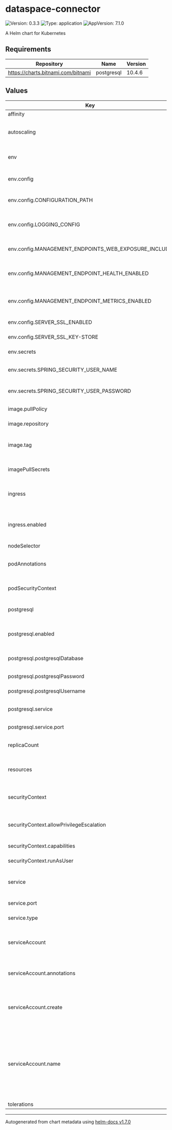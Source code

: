 # dataspace-connector

![Version: 0.3.3](https://img.shields.io/badge/Version-0.3.3-informational?style=flat-square) ![Type: application](https://img.shields.io/badge/Type-application-informational?style=flat-square) ![AppVersion: 7.1.0](https://img.shields.io/badge/AppVersion-7.1.0-informational?style=flat-square)

A Helm chart for Kubernetes

## Requirements

| Repository | Name | Version |
|------------|------|---------|
| https://charts.bitnami.com/bitnami | postgresql | 10.4.6 |

## Values

| Key | Type | Default                                                                                                                                                                                                                                                                                                                                                                                                                                                                                                                                                                                                                                              | Description |
|-----|------|------------------------------------------------------------------------------------------------------------------------------------------------------------------------------------------------------------------------------------------------------------------------------------------------------------------------------------------------------------------------------------------------------------------------------------------------------------------------------------------------------------------------------------------------------------------------------------------------------------------------------------------------------|-------------|
| affinity | object | `{}`                                                                                                                                                                                                                                                                                                                                                                                                                                                                                                                                                                                                                                                 |  |
| autoscaling | object | `{"enabled":false,"maxReplicas":100,"minReplicas":1,"targetCPUUtilizationPercentage":80}`                                                                                                                                                                                                                                                                                                                                                                                                                                                                                                                                                            | Connector horizontal autoscaling settings |
| env | object | `{"config":{"CONFIGURATION_PATH":"/etc/dataspace-connector/config.json","LOGGING_CONFIG":"file:///etc/dataspace-connector/log4j2.xml","MANAGEMENT_ENDPOINTS_WEB_EXPOSURE_INCLUDE":"metrics,health","MANAGEMENT_ENDPOINT_HEALTH_ENABLED":"true","MANAGEMENT_ENDPOINT_METRICS_ENABLED":"true","SERVER_SSL_ENABLED":"false","SERVER_SSL_KEY-STORE":"/var/run/certs/keystore.p12"},"flyway":{"SPRING_FLYWAY_BASELINE-ON-MIGRATE":"false","SPRING_FLYWAY_BASELINE-VERSION":"7.0.0","SPRING_FLYWAY_ENABLED":"false","SPRING_JPA_HIBERNATE_DDL-AUTO":"update"},"secrets":{"SPRING_SECURITY_USER_NAME":"admin","SPRING_SECURITY_USER_PASSWORD":"password"}}` | Connector properties |
| env.config | object | `{"CONFIGURATION_PATH":"/etc/dataspace-connector/config.json","LOGGING_CONFIG":"file:///etc/dataspace-connector/log4j2.xml","MANAGEMENT_ENDPOINTS_WEB_EXPOSURE_INCLUDE":"metrics,health","MANAGEMENT_ENDPOINT_HEALTH_ENABLED":"true","MANAGEMENT_ENDPOINT_METRICS_ENABLED":"true","SERVER_SSL_ENABLED":"false","SERVER_SSL_KEY-STORE":"/var/run/certs/keystore.p12"}`                                                                                                                                                                                                                                                                                | Connector environment variables |
| env.config.CONFIGURATION_PATH | string | `"/etc/dataspace-connector/config.json"`                                                                                                                                                                                                                                                                                                                                                                                                                                                                                                                                                                                                             | Path to the connector configuration |
| env.config.LOGGING_CONFIG | string | `"file:///etc/dataspace-connector/log4j2.xml"`                                                                                                                                                                                                                                                                                                                                                                                                                                                                                                                                                                                                       | Connector logging configuration location |
| env.config.MANAGEMENT_ENDPOINTS_WEB_EXPOSURE_INCLUDE | string | `"metrics,health"`                                                                                                                                                                                                                                                                                                                                                                                                                                                                                                                                                                                                                                   | Actuactor endpoints to expose |
| env.config.MANAGEMENT_ENDPOINT_HEALTH_ENABLED | string | `"true"`                                                                                                                                                                                                                                                                                                                                                                                                                                                                                                                                                                                                                                             | Whether to enable health actuactor |
| env.config.MANAGEMENT_ENDPOINT_METRICS_ENABLED | string | `"true"`                                                                                                                                                                                                                                                                                                                                                                                                                                                                                                                                                                                                                                             | Whether to enable metrics actuactor |
| env.config.SERVER_SSL_ENABLED | string | `"false"`                                                                                                                                                                                                                                                                                                                                                                                                                                                                                                                                                                                                                                            | Whether TLS is enabled |
| env.config.SERVER_SSL_KEY-STORE | string | `"/var/run/certs/keystore.p12"`                                                                                                                                                                                                                                                                                                                                                                                                                                                                                                                                                                                                                      | SSL keystore location |
| env.secrets | object | `{"SPRING_SECURITY_USER_NAME":"admin","SPRING_SECURITY_USER_PASSWORD":"password"}`                                                                                                                                                                                                                                                                                                                                                                                                                                                                                                                                                                   | Connector secrets |
| env.secrets.SPRING_SECURITY_USER_NAME | string | `"admin"`                                                                                                                                                                                                                                                                                                                                                                                                                                                                                                                                                                                                                                            | Connector admin username |
| env.secrets.SPRING_SECURITY_USER_PASSWORD | string | `"password"`                                                                                                                                                                                                                                                                                                                                                                                                                                                                                                                                                                                                                                         | Connector admin password |
| image.pullPolicy | string | `"Always"`                                                                                                                                                                                                                                                                                                                                                                                                                                                                                                                                                                                                                                           | Image pull policy |
| image.repository | string | `"ghcr.io/international-data-spaces-association/dataspace-connector"`                                                                                                                                                                                                                                                                                                                                                                                                                                                                                                                                                                                | Connector image name |
| image.tag | string | `""`                                                                                                                                                                                                                                                                                                                                                                                                                                                                                                                                                                                                                                                 | Connector version without the "v" |
| imagePullSecrets | list | `[]`                                                                                                                                                                                                                                                                                                                                                                                                                                                                                                                                                                                                                                                 | Secrets for pulling images |
| ingress | object | `{"annotations":null,"className":"","enabled":false,"hosts":[{"host":"localhost","paths":[{"path":"/","pathType":"Prefix"}]}],"tls":[{"hosts":["localhost"],"secretName":"testsecret-tls"}]}`                                                                                                                                                                                                                                                                                                                                                                                                                                                        | Connector kubernetes ingress settings |
| ingress.enabled | bool | `false`                                                                                                                                                                                                                                                                                                                                                                                                                                                                                                                                                                                                                                              | Whether to enable ingress for the connector |
| nodeSelector | object | `{}`                                                                                                                                                                                                                                                                                                                                                                                                                                                                                                                                                                                                                                                 |  |
| podAnnotations | object | `{}`                                                                                                                                                                                                                                                                                                                                                                                                                                                                                                                                                                                                                                                 | Annotation for the deployed pods |
| podSecurityContext | object | `{"seccompProfile":{"type":RuntimeDefault}}`                                                                                                                                                                                                                                                                                                                                                                                                                                                                                                                                                                                                                       | Security context for the pods |
| postgresql | object | `{"enabled":true,"postgresqlDatabase":"test","postgresqlPassword":"username","postgresqlUsername":"password","service":{"port":"5432"}}`                                                                                                                                                                                                                                                                                                                                                                                                                                                                                                             | Persistent database properties |
| postgresql.enabled | bool | `true`                                                                                                                                                                                                                                                                                                                                                                                                                                                                                                                                                                                                                                               | Whether to use a postgresql backend |
| postgresql.postgresqlDatabase | string | `"test"`                                                                                                                                                                                                                                                                                                                                                                                                                                                                                                                                                                                                                                             | Postgresql database name |
| postgresql.postgresqlPassword | string | `"username"`                                                                                                                                                                                                                                                                                                                                                                                                                                                                                                                                                                                                                                         | Postgresql password |
| postgresql.postgresqlUsername | string | `"password"`                                                                                                                                                                                                                                                                                                                                                                                                                                                                                                                                                                                                                                         | Postgresql username |
| postgresql.service | object | `{"port":"5432"}`                                                                                                                                                                                                                                                                                                                                                                                                                                                                                                                                                                                                                                    | Kubernetes postgresql service |
| postgresql.service.port | string | `"5432"`                                                                                                                                                                                                                                                                                                                                                                                                                                                                                                                                                                                                                                             | Postgresql service port |
| replicaCount | int | `1`                                                                                                                                                                                                                                                                                                                                                                                                                                                                                                                                                                                                                                                  | Number of connector instances |
| resources | object | `{"limits":{"cpu":"8","memory":"4Gi"},"requests":{"cpu":"250m","memory":"1Gi"}}`                                                                                                                                                                                                                                                                                                                                                                                                                                                                                                                                                                     | Connector kubernetes resource settings |
| securityContext | object | `{"allowPrivilegeEscalation":false,"capabilities":{"drop":["ALL"]},"runAsUser":65532}`                                                                                                                                                                                                                                                                                                                                                                                                                                                                                                                                                               | Security context applied to the pods |
| securityContext.allowPrivilegeEscalation | bool | `false`                                                                                                                                                                                                                                                                                                                                                                                                                                                                                                                                                                                                                                              | Whether to allow privilege escalations |
| securityContext.capabilities | object | `{"drop":["ALL"]}`                                                                                                                                                                                                                                                                                                                                                                                                                                                                                                                                                                                                                                   | Capabilities of the pods |
| securityContext.runAsUser | int | `65532`                                                                                                                                                                                                                                                                                                                                                                                                                                                                                                                                                                                                                                              | User running the pods |
| service | object | `{"port":80,"type":"ClusterIP"}`                                                                                                                                                                                                                                                                                                                                                                                                                                                                                                                                                                                                                     | Kubernetes connector service settings |
| service.port | int | `80`                                                                                                                                                                                                                                                                                                                                                                                                                                                                                                                                                                                                                                                 | Connector service port |
| service.type | string | `"ClusterIP"`                                                                                                                                                                                                                                                                                                                                                                                                                                                                                                                                                                                                                                        | Connector service type |
| serviceAccount | object | `{"annotations":{},"create":true,"name":null}`                                                                                                                                                                                                                                                                                                                                                                                                                                                                                                                                                                                                       | Kubernetes service account for the connector |
| serviceAccount.annotations | object | `{}`                                                                                                                                                                                                                                                                                                                                                                                                                                                                                                                                                                                                                                                 | Annotations to add to the service account |
| serviceAccount.create | bool | `true`                                                                                                                                                                                                                                                                                                                                                                                                                                                                                                                                                                                                                                               | Specifies whether a service account should be created |
| serviceAccount.name | string | `nil`                                                                                                                                                                                                                                                                                                                                                                                                                                                                                                                                                                                                                                                | The name of the service account to use. If not set and create is true, a name is generated using the fullname template |
| tolerations | list | `[]`                                                                                                                                                                                                                                                                                                                                                                                                                                                                                                                                                                                                                                                 |  |

----------------------------------------------
Autogenerated from chart metadata using [helm-docs v1.7.0](https://github.com/norwoodj/helm-docs/releases/v1.7.0)
